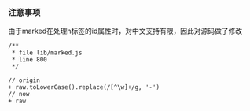 

### 注意事项

由于marked在处理h标签的id属性时，对中文支持有限，因此对源码做了修改
```
/**
 * file lib/marked.js
 * line 800
 */

// origin
+ raw.toLowerCase().replace(/[^\w]+/g, '-')
// now
+ raw
```
